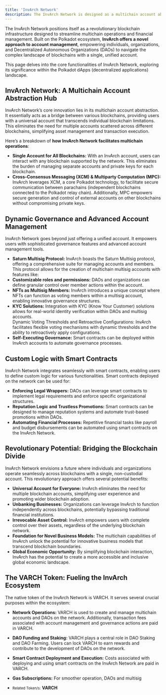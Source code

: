 ```yaml
---
title: 'InvArch Network'
description: The InvArch Network is designed as a multichain account abstraction hub that facilitates decentralized operations and financial management across diverse blockchains.
---
```


The InvArch Network positions itself as a revolutionary blockchain infrastructure designed to streamline multichain operations and financial management. Built on the Polkadot ecosystem, **InvArch offers a novel approach to account management**, empowering individuals, organizations, and Decentralized Autonomous Organizations (DAOs) to navigate the complex landscape of blockchains with a single, unified account.

This page delves into the core functionalities of InvArch Network, exploring its significance within the Polkadot dApps (decentralized applications) landscape.

## InvArch Network: A Multichain Account Abstraction Hub
InvArch Network’s core innovation lies in its multichain account abstraction. It essentially acts as a bridge between various blockchains, providing users with a universal account that transcends individual blockchain limitations. This eliminates the need for multiple accounts scattered across different blockchains, simplifying asset management and transaction execution.

Here’s a breakdown of **how InvArch Network facilitates multichain operations**:

- **Single Account for All Blockchains:** With an InvArch account, users can interact with any blockchain supported by the network. This eliminates the burden of managing separate accounts and private keys for each blockchain.
- **Cross-Consensus Messaging (XCM) &amp; Multiparty Computation (MPC):** InvArch leverages XCM, a core Polkadot technology, to facilitate secure communication between parachains (independent blockchains connected to the Polkadot relay chain). Additionally, MPC empowers secure generation and control of external accounts on other blockchains without compromising private keys.

## Dynamic Governance and Advanced Account Management
InvArch Network goes beyond just offering a unified account. It empowers users with sophisticated governance features and advanced account management tools.

- **Saturn Multisig Protocol:** InvArch boasts the Saturn Multisig protocol, offering a comprehensive suite for managing accounts and members. This protocol allows for the creation of multichain multisig accounts with features like:
- **Customizable roles and permissions:** DAOs and organizations can define granular control over member actions within the account.
- **NFTs as Multisig Members:** InvArch introduces a unique concept where NFTs can function as voting members within a multisig account, enabling innovative governance structures.
- **KYC Solutions:** Integration with KYC (Know Your Customer) solutions allows for real-world identity verification within DAOs and multisig accounts.  
  Dynamic Voting Thresholds and Retroactive Configurations: InvArch facilitates flexible voting mechanisms with dynamic thresholds and the ability to retroactively apply configurations.
- **Self-Executing Governance:** Smart contracts can be deployed within InvArch accounts to automate governance processes.

## Custom Logic with Smart Contracts
InvArch Network integrates seamlessly with smart contracts, enabling users to define custom logic for various functionalities. Smart contracts deployed on the network can be used for:

- **Enforcing Legal Wrappers:** DAOs can leverage smart contracts to implement legal requirements and enforce specific organizational structures.
- **Reputation Logic and Trustless Promotions:** Smart contracts can be designed to manage reputation systems and automate trust-based promotions within DAOs.
- **Automating Financial Processes:** Repetitive financial tasks like payroll and budget disbursements can be automated using smart contracts on the InvArch Network.

## Revolutionary Potential: Bridging the Blockchain Divide
InvArch Network envisions a future where individuals and organizations operate seamlessly across blockchains with a single, non-custodial account. This revolutionary approach offers several potential benefits:

- **Universal Account for Everyone:** InvArch eliminates the need for multiple blockchain accounts, simplifying user experience and promoting wider blockchain adoption.
- **Unbanking Businesses:** Organizations can leverage InvArch to function independently across blockchains, potentially bypassing traditional financial institutions.
- **Irrevocable Asset Control:** InvArch empowers users with complete control over their assets, regardless of the underlying blockchain network.
- **Foundation for Novel Business Models:** The multichain capabilities of InvArch unlock the potential for innovative business models that transcend blockchain boundaries.
- **Global Economic Opportunity:** By simplifying blockchain interaction, InvArch has the potential to create a more accessible and inclusive global economic landscape.

## The VARCH Token: Fueling the InvArch Ecosystem
The native token of the InvArch Network is VARCH. It serves several crucial purposes within the ecosystem:
- **Network Operations:** VARCH is used to create and manage multichain accounts and DAOs on the network. Additionally, transaction fees associated with account management and governance actions are paid in VARCH.
- **DAO Funding and Staking:** VARCH plays a central role in DAO Staking and DAO Farming. Users can lock VARCH to earn rewards and contribute to the development of DAOs on the network.
- **Smart Contract Deployment and Execution:** Costs associated with deploying and using smart contracts on the InvArch Network are paid in VARCH.
- **Gas Subscriptions:** For smoother operation, DAOs and multisig

- <small>Related Token/s:</small> **VARCH**